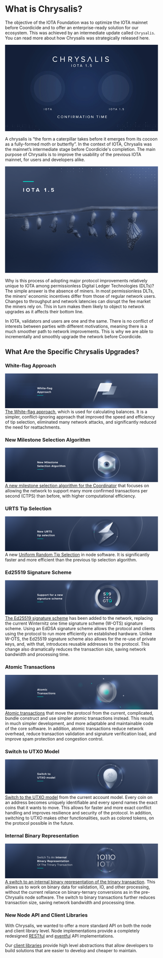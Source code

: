 # What is Chrysalis?

The objective of the IOTA Foundation was to optimize the IOTA mainnet before Coordicide and to offer an enterprise-ready solution for our ecosystem. This was achieved by an intermediate update called `Chrysalis`. You can read more about how Chrysalis was strategically released here.

![IOTA1.0 vs Chrysalis(IOTA1.5) confirmation time](/img/introduction/what_is_chrysalis/00.gif)

A chrysalis is “the form a caterpillar takes before it emerges from its cocoon as a fully-formed moth or butterfly”. In the context of IOTA, Chrysalis was the mainnet’s intermediate stage before Coordicide's completion. The main purpose of Chrysalis is to improve the usability of the previous IOTA mainnet, for users and developers alike.

![From cocoon to butterfly](/img/introduction/02_path_to.png)

Why is this process of adopting major protocol improvements relatively unique to IOTA among permissionless Digital Ledger Technologies (DLTs)? The simple answer is the absence of miners. In most permissionless DLTs, the miners’ economic incentives differ from those of regular network users. Changes to throughput and network latencies can disrupt the fee market the miners rely on. This in turn makes them likely to object to network upgrades as it affects their bottom line.

In IOTA, validators and users are one and the same. There is no conflict of interests between parties with different motivations, meaning there is a much smoother path to network improvements. This is why we are able to incrementally and smoothly upgrade the network before Coordicide.

## What Are the Specific Chrysalis Upgrades?

### White-flag Approach
![White-flag approach](/img/introduction/what_is_chrysalis/01.png)
[The White-flag approach](https://iota.cafe/t/conflict-white-flag-mitigate-conflict-spamming-by-ignoring-conflicts/233), which is used for calculating balances. It is a simpler, conflict-ignoring approach that improved the speed and efficiency of tip selection, eliminated many network attacks, and significantly reduced the need for reattachments.

### New Milestone Selection Algorithm
![New Milestone Selection Algorithm](/img/introduction/what_is_chrysalis/02.png)
[A new milestone selection algorithm for the Coordinator](https://iota.cafe/t/coordinator-improvements/310) that focuses on allowing the network to support many more confirmed transactions per second (CTPS) than before, with higher computational efficiency.

### URTS Tip Selection
![URTS Tip Selection](/img/introduction/what_is_chrysalis/03.png)
A new [Uniform Random Tip Selection](https://github.com/iotaledger/protocol-rfcs/blob/master/text/0008-uniform-random-tip-selection/0008-uniform-random-tip-selection.md) in node software. It is significantly faster and more efficient than the previous tip selection algorithm.

### Ed25519 Signature Scheme
![Ed25519 Signature Scheme](/img/introduction/what_is_chrysalis/04.png)
[The Ed25519 signature scheme](https://github.com/iotaledger/protocol-rfcs/blob/ee07797acb5940b7dbb5c3411b184ccdc6afdbb1/text/0000-ed25519-signature-scheme/0000-ed25519-signature-scheme.md) has been added to the network, replacing the current Winternitz one time signature scheme (W-OTS) signature scheme. Using an EdDSA signature scheme allows the protocol and clients using the protocol to run more efficiently on established hardware. Unlike W-OTS, the Ed25519 signature scheme also allows for the re-use of private keys, and, with that, introduces reusable addresses to the protocol. This change also dramatically reduces the transaction size, saving network bandwidth and processing time.

### Atomic Transactions
![Atomic Transactions](/img/introduction/what_is_chrysalis/05.png)
[Atomic transactions](https://github.com/luca-moser/protocol-rfcs/blob/signed-tx-payload/text/0000-transaction-payload/0000-transaction-payload.md) that move the protocol from the current, complicated, bundle construct and use simpler atomic transactions instead. This results in much simpler development, and more adaptable and maintainable code of the core software. In addition, atomic transactions reduce network overhead, reduce transaction validation and signature verification load, and improve spam protection and congestion control.

### Switch to UTXO Model
![Switch to UTXO Model](/img/introduction/what_is_chrysalis/06.png)
[Switch to the UTXO model](https://iota.cafe/t/switching-to-utxo-model-for-balances-colored-coins-easier-conflict-resolution/229) from the current account model. Every coin on an address becomes uniquely identifiable and every spend names the exact coins that it wants to move. This allows for faster and more exact conflict handling and improves resilience and security of the protocol. In addition, switching to UTXO makes other functionalities, such as colored tokens, on the protocol possible in the future.

### Internal Binary Representation
![Internal Binary Representation](/img/introduction/what_is_chrysalis/07.png)
[A switch to an internal binary representation of the trinary transaction](https://github.com/luca-moser/protocol-rfcs/blob/signed-tx-payload/text/0000-transaction-payload/0000-transaction-payload.md). This allows us to work on binary data for validation, IO, and other processing, without the current reliance on binary-ternary conversions as in the pre-Chrysalis node software. The switch to binary transactions further reduces transaction size, saving network bandwidth and processing time.

### New Node API and Client Libraries
With Chrysalis, we wanted to offer a more standard API on both the node and client library level. Node implementations provide a completely redesigned [RESTful](https://editor.swagger.io/?url=https://raw.githubusercontent.com/rufsam/protocol-rfcs/master/text/0026-rest-api/rest-api.yaml) and [eventful](https://playground.asyncapi.io/?load=https://raw.githubusercontent.com/luca-moser/protocol-rfcs/rfc/node-event-api/text/0033-node-event-api/0033-node-event-api.yml) API implementations.

Our [client libraries](../libraries/overview.md) provide high level abstractions that allow developers to build solutions that are easier to develop and cheaper to maintain.
